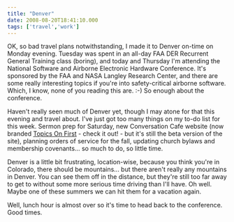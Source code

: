 ```yaml
---
title: "Denver"
date: 2008-08-20T18:41:10.000
tags: ['travel','work']
---
```


OK, so bad travel plans notwithstanding, I made it to Denver on-time on Monday evening. Tuesday was spent in an all-day FAA DER Recurrent General Training class (boring), and today and Thursday I'm attending the National Software and Airborne Electronic Hardware Conference. It's sponsored by the FAA and NASA Langley Research Center, and there are some really interesting topics if you're into safety-critical airborne software. Which, I know, none of you reading this are. :-) So enough about the conference.

Haven't really seen much of Denver yet, though I may atone for that this evening and travel about. I've just got too many things on my to-do list for this week. Sermon prep for Saturday, new Conversation Cafe website (now branded [Topics On First](http://www.topicsonfirst.org) - check it out! - but it's still the beta version of the site), planning orders of service for the fall, updating church bylaws and membership covenants... so much to do, so little time.

Denver is a little bit frustrating, location-wise, because you think you're in Colorado, there should be mountains... but there aren't really any mountains in Denver. You can see them off in the distance, but they're still too far away to get to without some more serious time driving than I'll have. Oh well. Maybe one of these summers we can hit them for a vacation again.

Well, lunch hour is almost over so it's time to head back to the conference. Good times.
